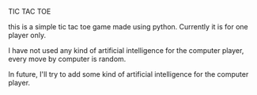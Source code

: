 TIC TAC TOE

this is a simple tic tac toe game made using python.
Currently it is for one player only.

I have not used any kind of artificial intelligence for the computer player,
every move by computer is random.

In future, I'll try to add some kind of artificial intelligence for the 
computer player.
